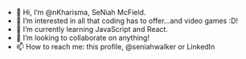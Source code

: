 - 👋 Hi, I’m @nKharisma, SeNiah McField.
- 👀 I’m interested in all that coding has to offer...and video games :D!
- 🌱 I’m currently learning JavaScript and React.
- 💞️ I’m looking to collaborate on anything!
- 📫 How to reach me: this profile, @seniahwalker or LinkedIn

<!---
nKharisma/nKharisma is a ✨ special ✨ repository because its `README.md` (this file) appears on your GitHub profile.
You can click the Preview link to take a look at your changes.
--->
